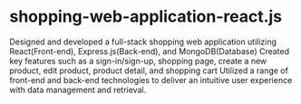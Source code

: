 # shopping-web-application-react.js
Designed and developed a full-stack shopping web application utilizing React(Front-end), Express.js(Back-end), and MongoDB(Database)
Created key features such as a sign-in/sign-up, shopping page, create a new product, edit product, product detail, and shopping cart
Utilized a range of front-end and back-end technologies to deliver an intuitive user experience with data management and retrieval.


